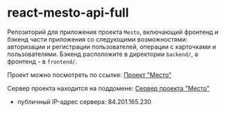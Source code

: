 # react-mesto-api-full
Репозиторий для приложения проекта `Mesto`, включающий фронтенд и бэкенд части приложения со следующими возможностями: авторизации и регистрации пользователей, операции с карточками и пользователями. Бэкенд расположите в директории `backend/`, а фронтенд - в `frontend/`. 

Проект можно посмотреть по ссылке: [Проект "Место"](https://mesto-mkdirdev.nomoredomains.club/)

Сервер проекта находится на поддомене: [Сервер проекта "Место"](https://api.mesto-mkdirdev.nomoredomains.club/)
* публичный IP-адрес сервера: 84.201.165.230
